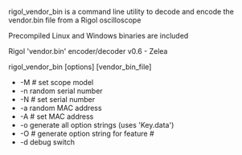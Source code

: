 rigol_vendor_bin is a command line utility to
decode and encode the vendor.bin file from a Rigol oscilloscope

Precompiled Linux and Windows binaries are included 

Rigol 'vendor.bin' encoder/decoder v0.6 - Zelea

rigol_vendor_bin [options] [vendor_bin_file]
 - -M #    set scope model
 - -n      random serial number
 - -N #    set serial number
 - -a      random MAC address
 - -A #    set MAC address
 - -o      generate all option strings (uses 'Key.data')
 - -O #    generate option string for feature #
 - -d      debug switch
